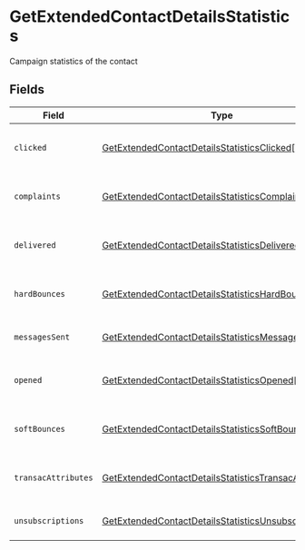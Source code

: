 # GetExtendedContactDetailsStatistics

Campaign statistics of the contact


## Fields

| Field                                                                                                                                 | Type                                                                                                                                  | Required                                                                                                                              | Description                                                                                                                           |
| ------------------------------------------------------------------------------------------------------------------------------------- | ------------------------------------------------------------------------------------------------------------------------------------- | ------------------------------------------------------------------------------------------------------------------------------------- | ------------------------------------------------------------------------------------------------------------------------------------- |
| `clicked`                                                                                                                             | [GetExtendedContactDetailsStatisticsClicked](../../models/shared/getextendedcontactdetailsstatisticsclicked.md)[]                     | :heavy_minus_sign:                                                                                                                    | Listing of the clicks generated by the contact                                                                                        |
| `complaints`                                                                                                                          | [GetExtendedContactDetailsStatisticsComplaints](../../models/shared/getextendedcontactdetailsstatisticscomplaints.md)[]               | :heavy_minus_sign:                                                                                                                    | Listing of the complaints generated by the contact                                                                                    |
| `delivered`                                                                                                                           | [GetExtendedContactDetailsStatisticsDelivered](../../models/shared/getextendedcontactdetailsstatisticsdelivered.md)[]                 | :heavy_minus_sign:                                                                                                                    | Listing of the delivered campaign for the contact                                                                                     |
| `hardBounces`                                                                                                                         | [GetExtendedContactDetailsStatisticsHardBounces](../../models/shared/getextendedcontactdetailsstatisticshardbounces.md)[]             | :heavy_minus_sign:                                                                                                                    | Listing of the hardbounes generated by the contact                                                                                    |
| `messagesSent`                                                                                                                        | [GetExtendedContactDetailsStatisticsMessagesSent](../../models/shared/getextendedcontactdetailsstatisticsmessagessent.md)[]           | :heavy_minus_sign:                                                                                                                    | Listing of the sent campaign for the contact                                                                                          |
| `opened`                                                                                                                              | [GetExtendedContactDetailsStatisticsOpened](../../models/shared/getextendedcontactdetailsstatisticsopened.md)[]                       | :heavy_minus_sign:                                                                                                                    | Listing of the openings generated by the contact                                                                                      |
| `softBounces`                                                                                                                         | [GetExtendedContactDetailsStatisticsSoftBounces](../../models/shared/getextendedcontactdetailsstatisticssoftbounces.md)[]             | :heavy_minus_sign:                                                                                                                    | Listing of the softbounes generated by the contact                                                                                    |
| `transacAttributes`                                                                                                                   | [GetExtendedContactDetailsStatisticsTransacAttributes](../../models/shared/getextendedcontactdetailsstatisticstransacattributes.md)[] | :heavy_minus_sign:                                                                                                                    | Listing of the transactional attributes for the contact                                                                               |
| `unsubscriptions`                                                                                                                     | [GetExtendedContactDetailsStatisticsUnsubscriptions](../../models/shared/getextendedcontactdetailsstatisticsunsubscriptions.md)       | :heavy_minus_sign:                                                                                                                    | Listing of the unsubscription for the contact                                                                                         |